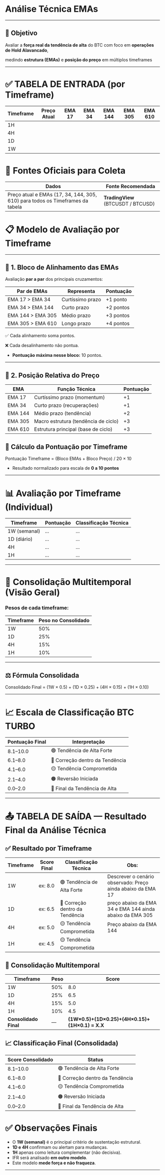# Análise Técnica EMAs

---

## 🎯 Objetivo

Avaliar a **força real da tendência de alta** do BTC com foco em **operações de Hold Alavancado**,

medindo **estrutura (EMAs)** e **posição do preço** em múltiplos timeframes

---

# ✅ TABELA DE ENTRADA  (por Timeframe)

| Timeframe | Preço Atual | EMA 17 | EMA 34 | EMA 144 | EMA 305 | EMA 610 |
| --- | --- | --- | --- | --- | --- | --- |
| 1H |  |  |  |  |  |  |
| 4H |  |  |  |  |  |  |
| 1D |  |  |  |  |  |  |
| 1W |  |  |  |  |  |  |

# 📍 Fontes Oficiais para Coleta

| Dados | Fonte Recomendada |
| --- | --- |
| Preço atual e EMAs (17, 34, 144, 305, 610) para todos os Timeframes da tabela | **TradingView** (BTCUSDT / BTCUSD) |

# 📋 Modelo de Avaliação por Timeframe

---

## 🔷 1. Bloco de Alinhamento das EMAs

Avaliação **par a par** dos principais cruzamentos:

| Par de EMAs | Representa | Pontuação |
| --- | --- | --- |
| EMA 17 > EMA 34 | Curtíssimo prazo | +1 ponto |
| EMA 34 > EMA 144 | Curto prazo | +2 pontos |
| EMA 144 > EMA 305 | Médio prazo | +3 pontos |
| EMA 305 > EMA 610 | Longo prazo | +4 pontos |

✅ Cada alinhamento soma pontos.

❌ Cada desalinhamento não pontua.

- **Pontuação máxima nesse bloco:** 10 pontos.

---

## 🔶 **2. Posição Relativa do Preço**

| **EMA** | **Função Técnica** | **Pontuação** |
| --- | --- | --- |
| EMA 17 | Curtíssimo prazo (momentum) | +1 |
| EMA 34 | Curto prazo (recuperações) | +1 |
| EMA 144 | Médio prazo (tendência) | +2 |
| EMA 305 | Macro estrutura (tendência de ciclo) | +3 |
| EMA 610 | Estrutura principal (base de ciclo) | +3 |

## 🧮 Cálculo da Pontuação por Timeframe

Pontuação Timeframe = (Bloco EMAs + Bloco Preço) / 20 × 10
- Resultado normalizado para escala de **0 a 10 pontos**

---

# 📊 Avaliação por Timeframe (Individual)

| Timeframe | Pontuação | Classificação Técnica |
| --- | --- | --- |
| 1W (semanal) | ... | ... |
| 1D (diário) | ... | ... |
| 4H | ... | ... |
| 1H | ... | ... |

---

# 🧩 Consolidação Multitemporal (Visão Geral)

### Pesos de cada timeframe:

| Timeframe | Peso no Consolidado |
| --- | --- |
| 1W | 50% |
| 1D | 25% |
| 4H | 15% |
| 1H | 10% |

---

## ⚖️ Fórmula Consolidada

Consolidado Final = (1W × 0.5) + (1D × 0.25) + (4H × 0.15) + (1H × 0.10)

---

# 📈 Escala de Classificação BTC TURBO

| Pontuação Final | Interpretação |
| --- | --- |
| 8.1–10.0 | 🟢 Tendência de Alta Forte |
| 6.1–8.0 | 🔵 Correção dentro da Tendência |
| 4.1–6.0 | 🟡 Tendência Comprometida |
| 2.1–4.0 | 🟠 Reversão Iniciada |
| 0.0–2.0 | 🔴 Final da Tendência de Alta |

---

# 📤 TABELA DE SAÍDA — Resultado Final da Análise Técnica

## ✅ Resultado por Timeframe

| Timeframe | Score Final | Classificação Técnica | Obs: |
| --- | --- | --- | --- |
| 1W | ex: 8.0 | 🟢 Tendência de Alta Forte | Descrever o cenário observado: Preço ainda abaixo da EMA 17 |
| 1D | ex: 6.5 | 🔵 Correção dentro da Tendência | preço abaixo da EMA 34 e EMA 144 ainda abaixo da EMA 305 |
| 4H | ex: 5.0 | 🟡 Tendência Comprometida | Preço abaixo da EMA 144 |
| 1H | ex: 4.5 | 🟡 Tendência Comprometida |  |

## 🧩 Consolidação Multitemporal

| Timeframe | Peso | Score |
| --- | --- | --- |
| 1W | 50% | 8.0 |
| 1D | 25% | 6.5 |
| 4H | 15% | 5.0 |
| 1H | 10% | 4.5 |
| **Consolidado Final** | — | **(1W×0.5)+(1D×0.25)+(4H×0.15)+(1H×0.1) = X.X** |

## 📈 Classificação Final (Consolidada)

| Score Consolidado | Status |
| --- | --- |
| 8.1–10.0 | 🟢 Tendência de Alta Forte |
| 6.1–8.0 | 🔵 Correção dentro da Tendência |
| 4.1–6.0 | 🟡 Tendência Comprometida |
| 2.1–4.0 | 🟠 Reversão Iniciada |
| 0.0–2.0 | 🔴 Final da Tendência de Alta |

# ✅ Observações Finais

- O **1W (semanal)** é o principal critério de sustentação estrutural.
- **1D e 4H** confirmam ou alertam para mudanças.
- **1H** apenas como leitura complementar (não decisiva).
- IFR será analisado **em outro modelo**.
- Este modelo **mede força e não fraqueza**.

---